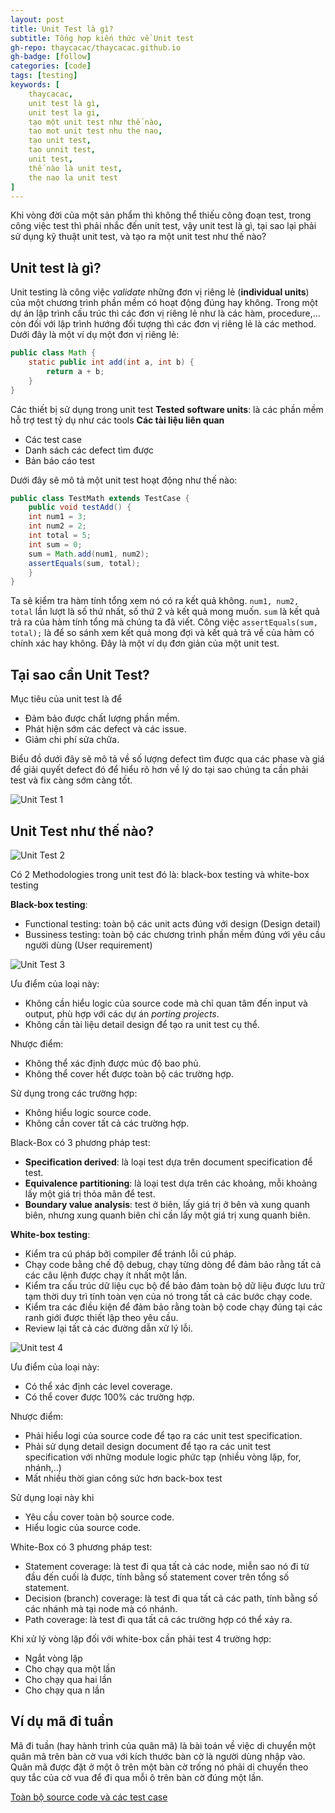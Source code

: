 ```yaml
---
layout: post
title: Unit Test là gì?
subtitle: Tổng hợp kiến thức về Unit test
gh-repo: thaycacac/thaycacac.github.io
gh-badge: [follow]
categories: [code]
tags: [testing]
keywords: [
    thaycacac,
    unit test là gì,
    unit test la gi,
    tạo một unit test như thế nào,
    tao mot unit test nhu the nao,
    tạo unit test,
    tao unnit test,
    unit test,
    thế nào là unit test,
    the nao la unit test
]
---
```


Khi vòng đời của một sản phẩm thì không thể thiếu công đoạn test, trong công việc test thì phải nhắc đến unit test, vậy unit test là gì, tại sao lại phải sử dụng kỹ thuật unit test, và tạo ra một unit test như thế nào?

## Unit test là gì?
Unit testing là công việc *validate* những đơn vị riêng lẻ (**individual units**) của một chương trình phần mềm có hoạt động đúng hay không. Trong một dự án lập trình cấu trúc thì các đơn vị riêng lẻ như là các hàm, procedure,... còn đối với lập trình hướng đối tượng thì các đơn vị riêng lẻ là các method. Dưới đây là một ví dụ một đơn vị riêng lẻ:

```java
public class Math {
    static public int add(int a, int b) {
        return a + b;
    }
} 
```
Các thiết bị sử dụng trong unit test
**Tested software units**: là các phần mềm hỗ trợ test tỷ dụ như các tools
**Các tài liệu liên quan**
- Các test case
- Danh sách các defect tìm được
- Bản báo cáo test

Dưới đây sẽ mô tả một unit test hoạt động như thế nào:

```java
public class TestMath extends TestCase {
    public void testAdd() {
    int num1 = 3;
    int num2 = 2;
    int total = 5;
    int sum = 0;
    sum = Math.add(num1, num2);
    assertEquals(sum, total);
    }
} 
```
Ta sẽ kiểm tra hàm tính tổng xem nó có ra kết quả không. `num1, num2, total` lần lượt là số thứ nhất, số thứ 2 và kết quả mong muốn. `sum` là kết quả trả ra của hàm tính tổng mà chúng ta đã viết. Công việc `assertEquals(sum, total);` là để so sánh xem kết quả mong đợi và kết quả trả về của hàm có chính xác hay không. Đây là một ví dụ đơn giản của một unit test.

## Tại sao cần Unit Test?
Mục tiêu của unit test là để

- Đảm bảo được chất lượng phần mềm.
- Phát hiện sớm các defect và các issue.
- Giảm chi phí sửa chữa.

Biểu đồ dưới đây sẽ mô tả về số lượng defect tìm được qua các phase và giá để giải quyết defect đó để hiểu rõ hơn về lý do tại sao chúng ta cần phải test và  fix càng sớm càng tốt.

![Unit Test 1](https://i.imgur.com/nfISnJ8.jpg)

## Unit Test như thế nào?

![Unit Test 2](https://i.imgur.com/ERbMrZu.jpg)

Có 2 Methodologies trong unit test đó là: black-box testing và white-box testing

**Black-box testing**: 
- Functional testing: toàn bộ các unit acts đúng với design (Design detail)
- Bussiness testing: toàn bộ các chương trình phần mềm đúng với yêu cầu người dùng (User requirement)

![Unit Test 3](https://i.imgur.com/YvTSo3M.jpg)

Ưu điểm của loại này:
- Không cần hiểu logic của source code mà chỉ quan tâm đến input và output, phù hợp với các dự án *porting projects*.
- Không cần tài liệu detail design để tạo ra unit test cụ thể.

Nhược điểm:
- Không thể xác định được múc độ bao phủ.
- Không thể cover hết được toàn bộ các trường hợp.

Sử dụng trong các trường hợp:
- Không hiểu logic source code.
- Không cần cover tất cả các trường hợp.

Black-Box có 3 phương pháp test: 
- **Specification derived**: là loại test dựa trên document specification để test.
- **Equivalence partitioning**: là loại test dựa trên các khoảng, mỗi khoảng lấy một giá trị thỏa mãn để test.
- **Boundary value analysis**: test ở biên, lấy giá trị ở bên và xung quanh biên, nhưng xung quanh biên chỉ cần lấy một giá trị xung quanh biên.

**White-box testing**:
- Kiểm tra cú pháp bởi compiler để tránh lỗi cú pháp.
- Chạy code bằng chế độ debug, chạy từng dòng để đảm bảo rằng tất cả các câu lệnh được chạy ít nhất một lần.
- Kiểm tra cấu trúc dữ liệu cục bộ để bảo đảm toàn bộ dữ liệu được lưu trữ tạm thời duy trì tính toàn vẹn của nó trong tất cả các bước chạy code.
- Kiểm tra các điều kiện để đảm bảo rằng toàn bộ code chạy đúng tại các ranh giới được thiết lập theo yêu cầu.
- Review lại tất cả các đường dẫn xử lý lỗi.

![Unit test 4](https://i.imgur.com/RBQ2SG5.jpg)

Ưu điểm của loại này:
- Có thể xác định các level coverage.
- Có thể cover được 100% các trường hợp.

Nhược điểm:
- Phải hiểu logi của source code để tạo ra các unit test specification.
- Phải sử dụng detail design document để tạo ra các unit test specification với những module logic phức tạp (nhiều vòng lặp, for, nhánh,..)
- Mất nhiều thời gian công sức hơn back-box test

Sử dụng loại này khi
- Yêu cầu cover toàn bộ source code.
- Hiểu logic của source code.

White-Box có 3 phương pháp test:
- Statement coverage: là test đi qua tất cả các node, miễn sao nó đi từ đầu đến cuối là được, tính bằng số statement cover trên tổng số statement.
- Decision (branch) coverage: là test đi qua tất cả các path, tính bằng số các nhánh mà tại node mà có nhánh.
- Path coverage: là test đi qua tất cả các trường hợp có thể xảy ra.

Khi xử lý vòng lặp đối với white-box cần phải test 4 trường hợp:
- Ngắt vòng lặp
- Cho chạy qua một lần
- Cho chạy qua hai lần
- Cho chạy qua n lần


## Ví dụ mã đi tuần

Mã đi tuần (hay hành trình của quân mã) là bài toán về việc di chuyển một quân mã trên bàn cờ vua với kích thước bàn cờ là người dùng nhập vào. Quân mã được đặt ở một ô trên một bàn cờ trống nó phải di chuyển theo quy tắc của cờ vua để đi qua mỗi ô trên bàn cờ đúng một lần.

[Toàn bộ source code và các test case](https://github.com/Sharp-Team/ma-di-tuan)